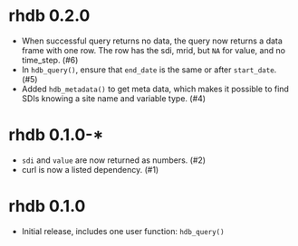 # rhdb 0.2.0

* When successful query returns no data, the query now returns a data frame with one row. The row has the sdi, mrid, but `NA` for value, and no time_step. (#6)
* In `hdb_query()`, ensure that `end_date` is the same or after `start_date`. (#5)
* Added `hdb_metadata()` to get meta data, which makes it possible to find SDIs knowing a site name and variable type. (#4)

# rhdb 0.1.0-*

* `sdi` and `value` are now returned as numbers. (#2)
* curl is now a listed dependency. (#1)

# rhdb 0.1.0

* Initial release, includes one user function: `hdb_query()`
